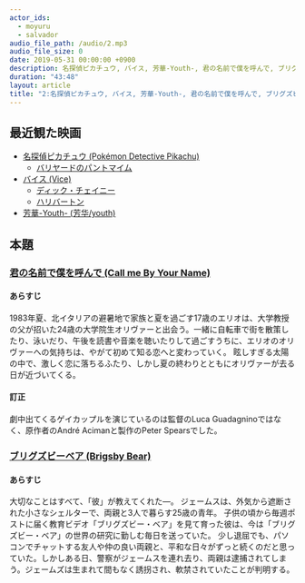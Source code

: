 ```yaml
---
actor_ids:
  - moyuru
  - salvador
audio_file_path: /audio/2.mp3
audio_file_size: 0
date: 2019-05-31 00:00:00 +0900
description: 名探偵ピカチュウ, バイス, 芳華-Youth-, 君の名前で僕を呼んで, ブリグズビーベアについて話しました。
duration: "43:48"
layout: article
title: "2:名探偵ピカチュウ, バイス, 芳華-Youth-, 君の名前で僕を呼んで, ブリグズビーベア"
---
```


## 最近観た映画
- [名探偵ピカチュウ (Pokémon Detective Pikachu)](http://www.detectivepikachumovie.net)
  - [バリヤードのパントマイム](https://www.youtube.com/watch?v=wrPcYcujLwI)
- [バイス (Vice)](https://longride.jp/vice/)
  - [ディック・チェイニー](https://ja.wikipedia.org/wiki/ディック・チェイニー)
  - [ハリバートン](https://ja.wikipedia.org/wiki/ハリバートン_(企業))
- [芳華-Youth- (芳华/youth)](http://www.houka-youth.com)

## 本題

### [君の名前で僕を呼んで (Call me By Your Name)](http://cmbyn-movie.jp)

#### あらすじ
1983年夏、北イタリアの避暑地で家族と夏を過ごす17歳のエリオは、大学教授の父が招いた24歳の大学院生オリヴァーと出会う。一緒に自転車で街を散策したり、泳いだり、午後を読書や音楽を聴いたりして過ごすうちに、エリオのオリヴァーへの気持ちは、やがて初めて知る恋へと変わっていく。 眩しすぎる太陽の中で、激しく恋に落ちるふたり、しかし夏の終わりとともにオリヴァーが去る日が近づいてくる。

#### 訂正
劇中出てくるゲイカップルを演じているのは監督のLuca Guadagninoではなく、原作者のAndré Acimanと製作のPeter Spearsでした。

### [ブリグズビーベア (Brigsby Bear)](http://www.brigsbybear.jp)

#### あらすじ
大切なことはすべて、「彼」が教えてくれた—。  ジェームスは、外気から遮断された小さなシェルターで、両親と3人で暮らす25歳の青年。 子供の頃から毎週ポストに届く教育ビデオ「ブリグズビー・ベア」を見て育った彼は、今は「ブリグズビー・ベア」の世界の研究に勤しむ毎日を送っていた。 少し退屈でも、パソコンでチャットする友人や仲の良い両親と、平和な日々がずっと続くのだと思っていた。しかしある日、警察がジェームスを連れ去り、両親は逮捕されてしまう。ジェームズは生まれて間もなく誘拐され、軟禁されていたことが判明する。